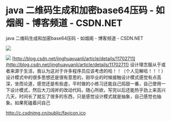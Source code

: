 # java 二维码生成和加密base64压码 - 如烟阁 - 博客频道 - CSDN.NET
java 二维码生成和加密base64压码 - 如烟阁 - 博客频道 - CSDN.NET

![](java%20%E4%BA%8C%E7%BB%B4%E7%A0%81%E7%94%9F%E6%88%90%E5%92%8C%E5%8A%A0%E5%AF%86base64%E5%8E%8B%E7%A0%81%20-%20%E5%A6%82%E7%83%9F%E9%98%81%20-%20%E5%8D%9A%E5%AE%A2%E9%A2%91%E9%81%93%20-%20CSDN.NET/image_2.png)

![](java%20%E4%BA%8C%E7%BB%B4%E7%A0%81%E7%94%9F%E6%88%90%E5%92%8C%E5%8A%A0%E5%AF%86base64%E5%8E%8B%E7%A0%81%20-%20%E5%A6%82%E7%83%9F%E9%98%81%20-%20%E5%8D%9A%E5%AE%A2%E9%A2%91%E9%81%93%20-%20CSDN.NET/favicon.ico.png)
[http://blog.csdn.net/jinghuayuanli/article/details/11702711](http://blog.csdn.net/jinghuayuanli/article/details/11702711)
设计理念服从于或者来源于生活，我认为这对于许多程序员应该考虑的哈！！（个人见解哈！！！）设计模式中的很多思想还是很有意思的，刚毕业的时候接触设计模式感觉有点高深，坐而论道，感觉还是有些虚，平时做的小练习还能自己捣鼓一番，自己使用一下设计模式，然后大刀阔斧的改动代码，随心所欲，写完以后还能热乎劲上来高兴几天，时间长了就忘了很多的东西，只是感觉设计模式就是抽象，自己感觉也抽象。如果死磕着问自己

http://c.csdnimg.cn/public/favicon.ico